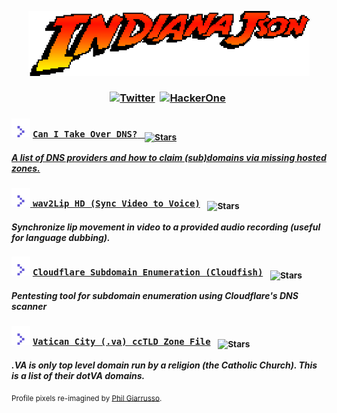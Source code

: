 <!--<p align=center><img src="json_x5.png" width=500>-->
<!--<h3 align=center><code>Well, here I am back in the rainforest.</code></h3></p>
<img src="rainforest.gif">-->
<p align="center"><a href="https://youtu.be/ClwIj3x24Q4?t=29"><img src='animated.gif' width="450px"/></a></p>
<h3 align=center>
 
[![Twitter](https://img.shields.io/twitter/url/https/x.com/indianajson.svg?style=social&label=Follow%20%40indianajson)](https://twitter.com/indianajson)&nbsp;
[![HackerOne](https://img.shields.io/static/v1?label=HackerOne%20&message=@indianajson&color=e13e8a&logo=hackerone)](https://hackerone.com/indianajson)&nbsp;</h3><h3>
 <img src="arrow.svg" width="30px" height="30px" /> <a href="https://github.com/indianajson/can-i-take-over-dns#readme">`Can I Take Over DNS?` &nbsp; <sub>![Stars](https://img.shields.io/github/stars/indianajson/can-i-take-over-dns?label=Stars&style=social)</sub> </h3>   ***A list of DNS providers and how to claim (sub)domains via missing hosted zones.*** <h3>
 <img src="arrow.svg" width="30px" height="30px" /> <a href="https://github.com/indianajson/wav2lip-HD#readme">`wav2Lip HD (Sync Video to Voice)`</a> &nbsp; <sub>![Stars](https://img.shields.io/github/stars/indianajson/wav2lip-HD?label=Stars&style=social)</h3>   ***Synchronize lip movement in video to a provided audio recording  (useful for language dubbing).***<h3> 
 <img src="arrow.svg" width="30px" height="30px" /> <a href="https://github.com/indianajson/cloudfish#readme">`Cloudflare Subdomain Enumeration (Cloudfish)`</a> &nbsp; <sub>![Stars](https://img.shields.io/github/stars/indianajson/cloudfish?label=Stars&style=social)</h3>   ***Pentesting tool  for subdomain enumeration using Cloudflare's DNS scanner***<h3>
 <img src="arrow.svg" width="30px" height="30px" />  <a href="https://github.com/indianajson/va-zone#readme">`Vatican City (.va) ccTLD Zone File`</a> &nbsp; <sub>![Stars](https://img.shields.io/github/stars/indianajson/va-zone?label=Stars&style=social)</h3>***.VA is only top level domain run by a religion (the Catholic Church). This is a list of their dotVA domains.***
 

<!--
[<!--<img src='https://raw.githubusercontent.com/indianajson/trusty-resolvers/master/cave.jpg' width="450px"/><h3> <img src="arrow.svg" width="30px" height="30px" />  `Indy's List of Trusty Resolvers` ](https://github.com/indianajson/trusty-resolvers#readme)</h3>***You need trustworthy resolvers when traveling the net, here's the list that'll keep you out of trouble.*** 

[<!--<img src='https://raw.githubusercontent.com/indianajson/trusty-resolvers/master/cave.jpg' width="450px"/><h3> <img src="arrow.svg" width="30px" height="30px" />  `Cloudflare's Master Nameserver List` ]( https://github.com/indianajson/cloudflare-nameservers/blob/main/README.md#readme)</h3>***The good old boys at Cloudflare are running way more nameservers than you thought.*** 
  -->

 
<sub>Profile pixels re-imagined by <a href="https://dribbble.com/shots/4426261-Indy-Re-Draw" target="_blank">Phil Giarrusso</a>.</sub>
